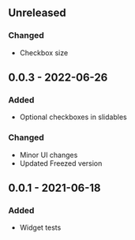 ## Unreleased
### Changed
- Checkbox size

## 0.0.3 - 2022-06-26
### Added
- Optional checkboxes in slidables

### Changed
- Minor UI changes
- Updated Freezed version

## 0.0.1 - 2021-06-18
### Added
- Widget tests